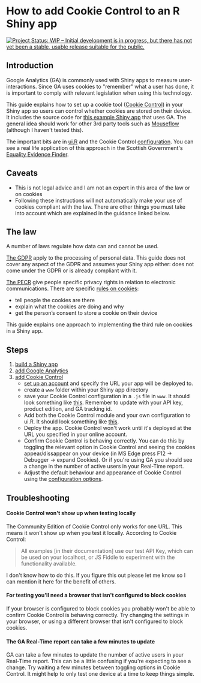 # How to add Cookie Control to an R Shiny app

[![Project Status: WIP – Initial development is in progress, but there has not yet been a stable, usable release suitable for the public.](https://www.repostatus.org/badges/latest/wip.svg)](https://www.repostatus.org/#wip)

## Introduction

Google Analytics (GA) is commonly used with Shiny apps to measure user-interactions. Since GA uses cookies to  "remember" what a user has done, it is important to comply with relevant legislation when using this technology.

This guide explains how to set up a cookie tool ([Cookie Control](https://www.civicuk.com/cookie-control/)) in your Shiny app so users can control whether cookies are stored on their device. It includes the source code for [this example Shiny app](https://scotland.shinyapps.io/shiny_cookies/) that uses GA. The general idea should work for other 3rd party tools such as [Mouseflow](https://mouseflow.com/) (although I haven't tested this).

The important bits are in [ui.R](https://github.com/DataScienceScotland/shiny_cookies/blob/master/ui.R) and the Cookie Control [configuration](https://github.com/DataScienceScotland/shiny_cookies/blob/master/www/cookie_control_config.js). You can see a real life application of this approach in the Scottish Government's [Equality Evidence Finder](https://scotland.shinyapps.io/sg-equality-evidence-finder/).

## Caveats
- This is not legal advice and I am not an expert in this area of the law or on cookies
- Following these instructions will not automatically make your use of cookies compliant with the law. There are other things you must take into account which are explained in the guidance linked below.

## The law
A number of laws regulate how data can and cannot be used.

[The GDPR](https://ico.org.uk/for-organisations/guide-to-data-protection/guide-to-the-general-data-protection-regulation-gdpr/key-definitions/what-is-personal-data/) apply to the processing of personal data. This guide does not cover any aspect of the GDPR and assumes your Shiny app either: does not come under the GDPR or is already compliant with it.

[The PECR](https://ico.org.uk/for-organisations/guide-to-pecr/) give people specific privacy rights in relation to electronic communications. There are specific [rules on cookies](https://ico.org.uk/for-organisations/guide-to-pecr/cookies-and-similar-technologies/):

- tell people the cookies are there
- explain what the cookies are doing and why
- get the person’s consent to store a cookie on their device

This guide explains one approach to implementing the third rule on cookies in a Shiny app.

## Steps

1. [build a Shiny app](https://shiny.rstudio.com/tutorial/)
1. [add Google Analytics](https://shiny.rstudio.com/articles/usage-metrics.html)
1. [add Cookie Control](https://www.civicuk.com/cookie-control/)
    * [set up an account](https://www.civicuk.com/cookie-control/v8/download) and specify the URL your app will be deployed to.
    * create a `www` folder within your Shiny app directory
    * save your Cookie Control configuration in a `.js` file in `www`. It should look something like [this](https://github.com/DataScienceScotland/shiny_cookies/blob/master/www/cookie_control_config.js). Remember to update with your API key, product edition, and GA tracking id.
    * Add both the Cookie Control module and your own configuration to ui.R. It should look something like [this](https://github.com/DataScienceScotland/shiny_cookies/blob/master/ui.R).
    * Deploy the app. Cookie Control won't work until it's deployed at the URL you specified in your online account.
    * Confirm Cookie Control is behaving correctly. You can do this by toggling the relevant option in Cookie Control and seeing the cookies appear/dissappear on your device (in MS Edge press F12 -> Debugger -> expand Cookies). Or if you're using GA you should see a change in the number of active users in your Real-Time report.
    * Adjust the default behaviour and appearance of Cookie Control using the [configuration options](https://www.civicuk.com/cookie-control/v8/documentation).

## Troubleshooting

#### Cookie Control won't show up when testing locally
The Community Edition of Cookie Control only works for one URL. This means it won't show up when you test it locally. According to Cookie Control:

>All examples [in their documentation] use our test API Key, which can be used on your localhost, or JS Fiddle to experiment with the functionality available.

I don't know how to do this. If you figure this out please let me know so I can mention it here for the benefit of others.

#### For testing you'll need a browser that isn't configured to block cookies
If your browser is configured to block cookies you probably won't be able to confirm Cookie Control is behaving correctly. Try changing the settings in your browser, or using a different browser that isn't configured to block cookies.

#### The GA Real-Time report can take a few minutes to update
GA can take a few minutes to update the number of active users in your Real-Time report. This can be a little confusing if you're expecting to see a change. Try waiting a few minutes between toggling options in Cookie Control. It might help to only test one device at a time to keep things simple.

